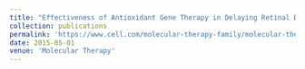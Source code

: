 ```yaml
---
title: "Effectiveness of Antioxidant Gene Therapy in Delaying Retinal Degeneration"
collection: publications
permalink: 'https://www.cell.com/molecular-therapy-family/molecular-therapy/fulltext/S1525-0016(16)34002-3'
date: 2015-05-01
venue: 'Molecular Therapy'
---
```

